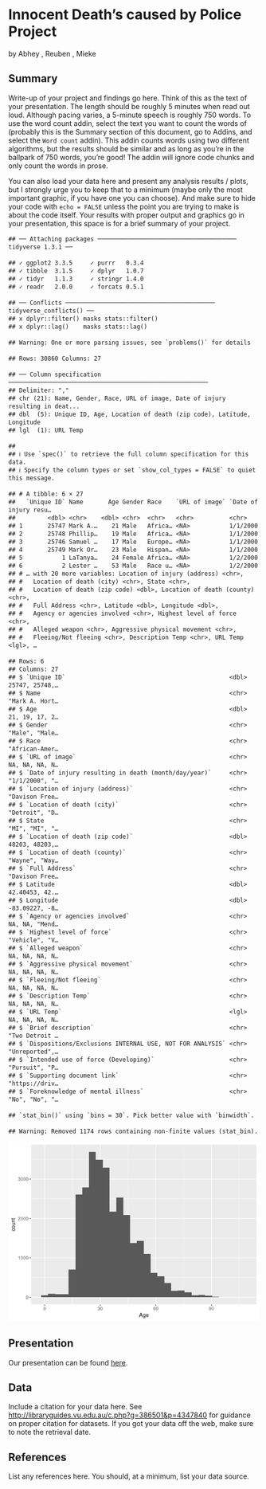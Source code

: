 Innocent Death’s caused by Police Project
================
by Abhey , Reuben , Mieke

## Summary

Write-up of your project and findings go here. Think of this as the text
of your presentation. The length should be roughly 5 minutes when read
out loud. Although pacing varies, a 5-minute speech is roughly 750
words. To use the word count addin, select the text you want to count
the words of (probably this is the Summary section of this document, go
to Addins, and select the `Word count` addin). This addin counts words
using two different algorithms, but the results should be similar and as
long as you’re in the ballpark of 750 words, you’re good! The addin will
ignore code chunks and only count the words in prose.

You can also load your data here and present any analysis results /
plots, but I strongly urge you to keep that to a minimum (maybe only the
most important graphic, if you have one you can choose). And make sure
to hide your code with `echo = FALSE` unless the point you are trying to
make is about the code itself. Your results with proper output and
graphics go in your presentation, this space is for a brief summary of
your project.

    ## ── Attaching packages ─────────────────────────────────────── tidyverse 1.3.1 ──

    ## ✓ ggplot2 3.3.5     ✓ purrr   0.3.4
    ## ✓ tibble  3.1.5     ✓ dplyr   1.0.7
    ## ✓ tidyr   1.1.3     ✓ stringr 1.4.0
    ## ✓ readr   2.0.0     ✓ forcats 0.5.1

    ## ── Conflicts ────────────────────────────────────────── tidyverse_conflicts() ──
    ## x dplyr::filter() masks stats::filter()
    ## x dplyr::lag()    masks stats::lag()

    ## Warning: One or more parsing issues, see `problems()` for details

    ## Rows: 30860 Columns: 27

    ## ── Column specification ────────────────────────────────────────────────────────
    ## Delimiter: ","
    ## chr (21): Name, Gender, Race, URL of image, Date of injury resulting in deat...
    ## dbl  (5): Unique ID, Age, Location of death (zip code), Latitude, Longitude
    ## lgl  (1): URL Temp

    ## 
    ## ℹ Use `spec()` to retrieve the full column specification for this data.
    ## ℹ Specify the column types or set `show_col_types = FALSE` to quiet this message.

    ## # A tibble: 6 × 27
    ##   `Unique ID` Name       Age Gender Race    `URL of image` `Date of injury resu…
    ##         <dbl> <chr>    <dbl> <chr>  <chr>   <chr>          <chr>                
    ## 1       25747 Mark A.…    21 Male   Africa… <NA>           1/1/2000             
    ## 2       25748 Phillip…    19 Male   Africa… <NA>           1/1/2000             
    ## 3       25746 Samuel …    17 Male   Europe… <NA>           1/1/2000             
    ## 4       25749 Mark Or…    23 Male   Hispan… <NA>           1/1/2000             
    ## 5           1 LaTanya…    24 Female Africa… <NA>           1/2/2000             
    ## 6           2 Lester …    53 Male   Race u… <NA>           1/2/2000             
    ## # … with 20 more variables: Location of injury (address) <chr>,
    ## #   Location of death (city) <chr>, State <chr>,
    ## #   Location of death (zip code) <dbl>, Location of death (county) <chr>,
    ## #   Full Address <chr>, Latitude <dbl>, Longitude <dbl>,
    ## #   Agency or agencies involved <chr>, Highest level of force <chr>,
    ## #   Alleged weapon <chr>, Aggressive physical movement <chr>,
    ## #   Fleeing/Not fleeing <chr>, Description Temp <chr>, URL Temp <lgl>, …

    ## Rows: 6
    ## Columns: 27
    ## $ `Unique ID`                                              <dbl> 25747, 25748,…
    ## $ Name                                                     <chr> "Mark A. Hort…
    ## $ Age                                                      <dbl> 21, 19, 17, 2…
    ## $ Gender                                                   <chr> "Male", "Male…
    ## $ Race                                                     <chr> "African-Amer…
    ## $ `URL of image`                                           <chr> NA, NA, NA, N…
    ## $ `Date of injury resulting in death (month/day/year)`     <chr> "1/1/2000", "…
    ## $ `Location of injury (address)`                           <chr> "Davison Free…
    ## $ `Location of death (city)`                               <chr> "Detroit", "D…
    ## $ State                                                    <chr> "MI", "MI", "…
    ## $ `Location of death (zip code)`                           <dbl> 48203, 48203,…
    ## $ `Location of death (county)`                             <chr> "Wayne", "Way…
    ## $ `Full Address`                                           <chr> "Davison Free…
    ## $ Latitude                                                 <dbl> 42.40453, 42.…
    ## $ Longitude                                                <dbl> -83.09227, -8…
    ## $ `Agency or agencies involved`                            <chr> NA, NA, "Mend…
    ## $ `Highest level of force`                                 <chr> "Vehicle", "V…
    ## $ `Alleged weapon`                                         <chr> NA, NA, NA, N…
    ## $ `Aggressive physical movement`                           <chr> NA, NA, NA, N…
    ## $ `Fleeing/Not fleeing`                                    <chr> NA, NA, NA, N…
    ## $ `Description Temp`                                       <chr> NA, NA, NA, N…
    ## $ `URL Temp`                                               <lgl> NA, NA, NA, N…
    ## $ `Brief description`                                      <chr> "Two Detroit …
    ## $ `Dispositions/Exclusions INTERNAL USE, NOT FOR ANALYSIS` <chr> "Unreported",…
    ## $ `Intended use of force (Developing)`                     <chr> "Pursuit", "P…
    ## $ `Supporting document link`                               <chr> "https://driv…
    ## $ `Foreknowledge of mental illness`                        <chr> "No", "No", "…

    ## `stat_bin()` using `bins = 30`. Pick better value with `binwidth`.

    ## Warning: Removed 1174 rows containing non-finite values (stat_bin).

![](README_files/figure-gfm/load-data-1.png)<!-- -->

## Presentation

Our presentation can be found [here](presentation/presentation.html).

## Data

Include a citation for your data here. See
<http://libraryguides.vu.edu.au/c.php?g=386501&p=4347840> for guidance
on proper citation for datasets. If you got your data off the web, make
sure to note the retrieval date.

## References

List any references here. You should, at a minimum, list your data
source.
